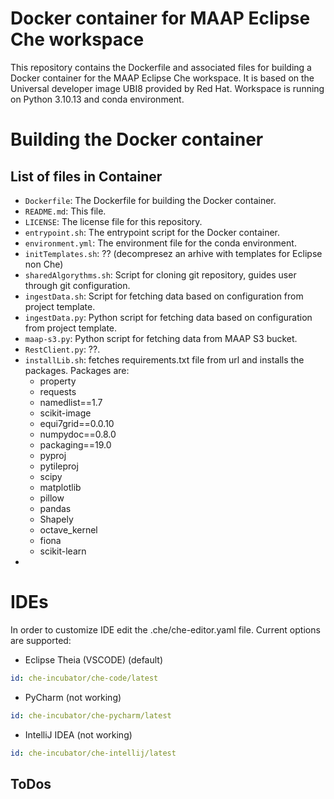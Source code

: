 # Docker container for MAAP Eclipse Che workspace

This repository contains the Dockerfile and associated files for building a Docker container for the MAAP Eclipse Che workspace.
It is based on the Universal developer image UBI8 provided by Red Hat.
Workspace is running on Python 3.10.13 and conda environment.


# Building the Docker container

## List of files in Container

- `Dockerfile`: The Dockerfile for building the Docker container.
- `README.md`: This file.
- `LICENSE`: The license file for this repository.
- `entrypoint.sh`: The entrypoint script for the Docker container.
- `environment.yml`: The environment file for the conda environment.
- `initTemplates.sh`: ?? (decompresez an arhive with templates for Eclipse non Che)
- `sharedAlgorythms.sh`: Script for cloning git repository, guides user through git configuration.
- `ingestData.sh`: Script for fetching data based on configuration from project template.
- `ingestData.py`: Python script for fetching data based on configuration from project template.
- `maap-s3.py`: Python script for fetching data from MAAP S3 bucket.
- `RestClient.py`: ??.
- `installLib.sh`: fetches requirements.txt file from url and installs the packages. Packages are:
    - property
    - requests
    - namedlist==1.7
    - scikit-image
    - equi7grid==0.0.10
    - numpydoc==0.8.0
    - packaging==19.0
    - pyproj
    - pytileproj
    - scipy
    - matplotlib
    - pillow
    - pandas
    - Shapely
    - octave_kernel
    - fiona
    - scikit-learn
- 
# IDEs
 In order to customize IDE edit the .che/che-editor.yaml file.
Current options are supported:
 - Eclipse Theia (VSCODE) (default)
```yaml
id: che-incubator/che-code/latest
```
- PyCharm (not working)
```yaml
id: che-incubator/che-pycharm/latest
```
- IntelliJ IDEA (not working)
```yaml
id: che-incubator/che-intellij/latest
```

## ToDos
